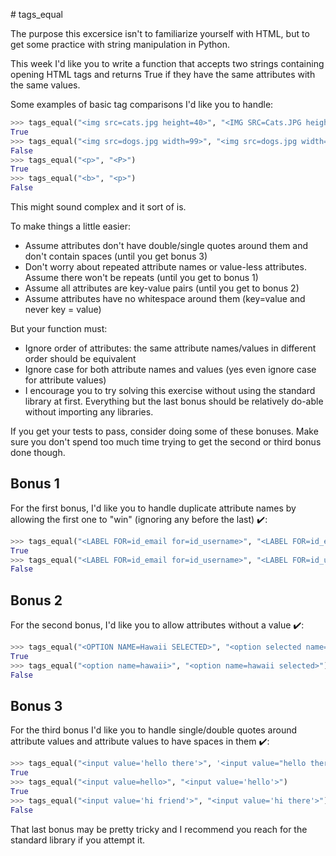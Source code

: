 # tags_equal

The purpose this excersice isn't to familiarize yourself with HTML, but to get some practice with string manipulation in Python.

This week I'd like you to write a function that accepts two strings containing opening HTML tags and returns True if they have the same attributes with the same values.

Some examples of basic tag comparisons I'd like you to handle:

```python
>>> tags_equal("<img src=cats.jpg height=40>", "<IMG SRC=Cats.JPG height=40>")
True
>>> tags_equal("<img src=dogs.jpg width=99>", "<img src=dogs.jpg width=20>")
False
>>> tags_equal("<p>", "<P>")
True
>>> tags_equal("<b>", "<p>")
False
```

This might sound complex and it sort of is.

To make things a little easier:

- Assume attributes don't have double/single quotes around them and don't contain spaces (until you get bonus 3)
- Don't worry about repeated attribute names or value-less attributes. Assume there won't be repeats (until you get to bonus 1)
- Assume all attributes are key-value pairs (until you get to bonus 2)
- Assume attributes have no whitespace around them (key=value and never key = value)

But your function must:

- Ignore order of attributes: the same attribute names/values in different order should be equivalent
- Ignore case for both attribute names and values (yes even ignore case for attribute values)
- I encourage you to try solving this exercise without using the standard library at first. Everything but the last bonus should be relatively do-able without importing any libraries.

If you get your tests to pass, consider doing some of these bonuses. Make sure you don't spend too much time trying to get the second or third bonus done though.

## Bonus 1

For the first bonus, I'd like you to handle duplicate attribute names by allowing the first one to "win" (ignoring any before the last) ✔️:

```python
>>> tags_equal("<LABEL FOR=id_email for=id_username>", "<LABEL FOR=id_email>")
True
>>> tags_equal("<LABEL FOR=id_email for=id_username>", "<LABEL FOR=id_username>")
False
```

## Bonus 2

For the second bonus, I'd like you to allow attributes without a value ✔️:

```python
>>> tags_equal("<OPTION NAME=Hawaii SELECTED>", "<option selected name=hawaii>")
True
>>> tags_equal("<option name=hawaii>", "<option name=hawaii selected>")
False
```

## Bonus 3

For the third bonus I'd like you to handle single/double quotes around attribute values and attribute values to have spaces in them ✔️:

```python
>>> tags_equal("<input value='hello there'>", '<input value="hello there">')
True
>>> tags_equal("<input value=hello>", "<input value='hello'>")
True
>>> tags_equal("<input value='hi friend'>", "<input value='hi there'>")
False
```

That last bonus may be pretty tricky and I recommend you reach for the standard library if you attempt it.
